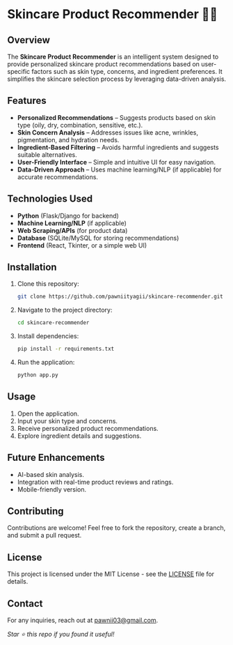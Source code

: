 # Skincare Product Recommender 🧴✨

## Overview
The **Skincare Product Recommender** is an intelligent system designed to provide personalized skincare product recommendations based on user-specific factors such as skin type, concerns, and ingredient preferences. It simplifies the skincare selection process by leveraging data-driven analysis.

## Features
- **Personalized Recommendations** – Suggests products based on skin type (oily, dry, combination, sensitive, etc.).
- **Skin Concern Analysis** – Addresses issues like acne, wrinkles, pigmentation, and hydration needs.
- **Ingredient-Based Filtering** – Avoids harmful ingredients and suggests suitable alternatives.
- **User-Friendly Interface** – Simple and intuitive UI for easy navigation.
- **Data-Driven Approach** – Uses machine learning/NLP (if applicable) for accurate recommendations.

## Technologies Used
- **Python** (Flask/Django for backend)
- **Machine Learning/NLP** (if applicable)
- **Web Scraping/APIs** (for product data)
- **Database** (SQLite/MySQL for storing recommendations)
- **Frontend** (React, Tkinter, or a simple web UI)

## Installation
1. Clone this repository:
   ```bash
   git clone https://github.com/pawniityagii/skincare-recommender.git
   ```
2. Navigate to the project directory:
   ```bash
   cd skincare-recommender
   ```
3. Install dependencies:
   ```bash
   pip install -r requirements.txt
   ```
4. Run the application:
   ```bash
   python app.py
   ```

## Usage
1. Open the application.
2. Input your skin type and concerns.
3. Receive personalized product recommendations.
4. Explore ingredient details and suggestions.

## Future Enhancements
- AI-based skin analysis.
- Integration with real-time product reviews and ratings.
- Mobile-friendly version.

## Contributing
Contributions are welcome! Feel free to fork the repository, create a branch, and submit a pull request.

## License
This project is licensed under the MIT License - see the [LICENSE](LICENSE) file for details.

## Contact
For any inquiries, reach out at [pawnii03@gmail.com](mailto:pawnii03@gmail.com).


_Star ⭐ this repo if you found it useful!_
